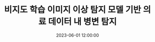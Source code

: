 ---
layout: post
title: 비지도 학습 이미지 이상 탐지 모델 기반 의료 데이터 내 병변 탐지
date: '2023-06-01 12:00:00'
categories:
- publication
- publication_domestic
- conference
- conference_domestic
description: |-
  백승주, 강원희, 김진현<br />
  한국 컴퓨터종합 학술대회, June 2023
---